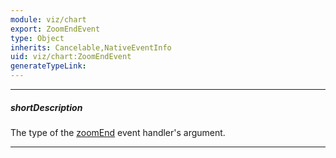 ```yaml
---
module: viz/chart
export: ZoomEndEvent
type: Object
inherits: Cancelable,NativeEventInfo
uid: viz/chart:ZoomEndEvent
generateTypeLink: 
---
```

---
##### shortDescription
The type of the [zoomEnd]({basewidgetpath}/Events/#zoomEnd) event handler's argument.

---
<!-- Description goes here -->